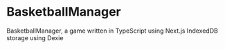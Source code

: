 # BasketballManager
BasketballManager, a game written in TypeScript using Next.js
IndexedDB storage using Dexie
